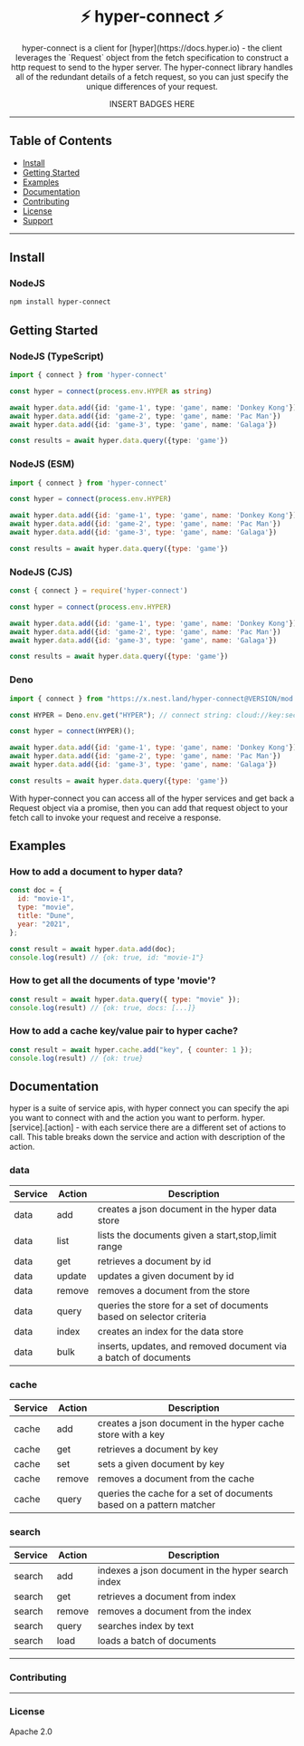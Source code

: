 <h1 align="center">⚡️ hyper-connect ⚡️</h1>
<p align="center">
hyper-connect is a client for [hyper](https://docs.hyper.io) - the client leverages the `Request` object from the fetch specification to construct a http request to send to the hyper server. The hyper-connect library handles all of the redundant details of a fetch request, so you can just specify the unique differences of your request.
</p>
<p align="center">
INSERT BADGES HERE
</p>

---

## Table of Contents

- [Install](#install)
- [Getting Started](#getting-started)
- [Examples](#examples)
- [Documentation](#documentation)
- [Contributing](#contributing)
- [License](#license)
- [Support](#support)

---

## Install

### NodeJS

``` sh
npm install hyper-connect
```

## Getting Started

### NodeJS (TypeScript)

```ts
import { connect } from 'hyper-connect'

const hyper = connect(process.env.HYPER as string)

await hyper.data.add({id: 'game-1', type: 'game', name: 'Donkey Kong'})
await hyper.data.add({id: 'game-2', type: 'game', name: 'Pac Man'})
await hyper.data.add({id: 'game-3', type: 'game', name: 'Galaga'})

const results = await hyper.data.query({type: 'game'})

```

### NodeJS (ESM)

```js
import { connect } from 'hyper-connect'

const hyper = connect(process.env.HYPER)

await hyper.data.add({id: 'game-1', type: 'game', name: 'Donkey Kong'})
await hyper.data.add({id: 'game-2', type: 'game', name: 'Pac Man'})
await hyper.data.add({id: 'game-3', type: 'game', name: 'Galaga'})

const results = await hyper.data.query({type: 'game'})

```

### NodeJS (CJS)

```js
const { connect } = require('hyper-connect')

const hyper = connect(process.env.HYPER)

await hyper.data.add({id: 'game-1', type: 'game', name: 'Donkey Kong'})
await hyper.data.add({id: 'game-2', type: 'game', name: 'Pac Man'})
await hyper.data.add({id: 'game-3', type: 'game', name: 'Galaga'})

const results = await hyper.data.query({type: 'game'})
```

### Deno

```js
import { connect } from "https://x.nest.land/hyper-connect@VERSION/mod.js";

const HYPER = Deno.env.get("HYPER"); // connect string: cloud://key:secret@cloud.hyper.io/:app

const hyper = connect(HYPER)();

await hyper.data.add({id: 'game-1', type: 'game', name: 'Donkey Kong'})
await hyper.data.add({id: 'game-2', type: 'game', name: 'Pac Man'})
await hyper.data.add({id: 'game-3', type: 'game', name: 'Galaga'})

const results = await hyper.data.query({type: 'game'})

```

With hyper-connect you can access all of the hyper services and get back a
Request object via a promise, then you can add that request object to your fetch
call to invoke your request and receive a response.


## Examples

### How to add a document to hyper data?

```js
const doc = {
  id: "movie-1",
  type: "movie",
  title: "Dune",
  year: "2021",
};

const result = await hyper.data.add(doc);
console.log(result) // {ok: true, id: "movie-1"}
```

### How to get all the documents of type 'movie'?

```js
const result = await hyper.data.query({ type: "movie" });
console.log(result) // {ok: true, docs: [...]}
```

### How to add a cache key/value pair to hyper cache?

```js
const result = await hyper.cache.add("key", { counter: 1 });
console.log(result) // {ok: true}
```

## Documentation

hyper is a suite of service apis, with hyper connect you can specify the api you
want to connect with and the action you want to perform.
hyper.[service].[action] - with each service there are a different set of
actions to call. This table breaks down the service and action with description
of the action.

### data

| Service | Action | Description                                                         |
| ------- | ------ | ------------------------------------------------------------------- |
| data    | add    | creates a json document in the hyper data store                     |
| data    | list   | lists the documents given a start,stop,limit range                  |
| data    | get    | retrieves a document by id                                          |
| data    | update | updates a given document by id                                      |
| data    | remove | removes a document from the store                                   |
| data    | query  | queries the store for a set of documents based on selector criteria |
| data    | index  | creates an index for the data store                                 |
| data    | bulk   | inserts, updates, and removed document via a batch of documents     |

### cache

| Service | Action | Description                                                         |
| ------- | ------ | ------------------------------------------------------------------- |
| cache   | add    | creates a json document in the hyper cache store with a key         |
| cache   | get    | retrieves a document by key                                         |
| cache   | set    | sets a given document by key                                        |
| cache   | remove | removes a document from the cache                                   |
| cache   | query  | queries the cache for a set of documents based on a pattern matcher |

### search

| Service | Action | Description                                       |
| ------- | ------ | ------------------------------------------------- |
| search  | add    | indexes a json document in the hyper search index |
| search  | get    | retrieves a document from index                   |
| search  | remove | removes a document from the index                 |
| search  | query | searches index by text                             |
| search  | load | loads a batch of documents                          |

---

### Contributing

---

### License

Apache 2.0
